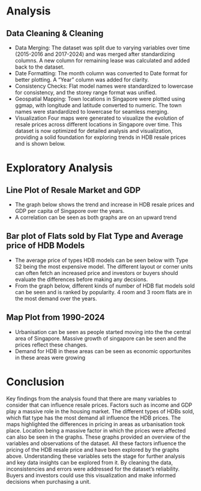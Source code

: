 #  Analysis 
## Data Cleaning & Cleaning

- Data Merging: The dataset was split due to varying variables over time (2015-2016 and 2017-2024) and was merged after standardizing columns. A new column for remaining lease was calculated and added back to the dataset.
- Date Formatting: The month column was converted to Date format for better plotting. A “Year” column was added for clarity.
- Consistency Checks: Flat model names were standardized to lowercase for consistency, and the storey range format was unified.
- Geospatial Mapping: Town locations in Singapore were plotted using ggmap, with longitude and latitude converted to numeric. The town names were standardized to lowercase for seamless merging.
- Visualization
Four maps were generated to visualize the evolution of resale prices across different locations in Singapore over time.
This dataset is now optimized for detailed analysis and visualization, providing a solid foundation for exploring trends in HDB resale prices and is shown below.

# Exploratory Analysis
## Line Plot of Resale Market and GDP
- The graph below shows the trend and increase in HDB resale prices and GDP per capita of Singapore over the years.
- A correlation can be seen as both graphs are on an upward trend

## Bar plot of Flats sold by Flat Type and Average price of HDB Models
- The average price of types HDB models can be seen below with Type S2 being the most expensive model. The different layout or corner units can often fetch an increased price and investors or buyers should evaluate the differences before making any decsions. 
- From the graph below, different kinds of number of HDB flat models sold can be seen and is ranked by popularity. 4 room and 3 room flats are in the most demand over the years.

## Map Plot from 1990-2024

- Urbanisation can be seen as people started moving into the the central area of Singapore. Massive growth of singapore can be seen and the prices reflect these changes.
- Demand for HDB in these areas can be seen as economic opportunites in these areas were growing

# Conclusion
Key findings from the analysis found that there are many variables to consider that can influence resale prices. Factors such as income and GDP play a massive role in the housing market. The different types of HDBs sold, which flat type has the most demand all influence the HDB prices. The maps highlighted the differences in pricing in areas as urbanisation took place. Location being a massive factor in which the prices were affected can also be seen in the graphs. These graphs provided an overview of the variables and observations of the dataset. All these factors influence the pricing of the HDB resale price and have been explored by the graphs above. Understanding these variables sets the stage for further analysis and key data insights can be explored from it. By cleaning the data, inconsistencies and errors were addressed for the dataset’s reliability. Buyers and investors could use this visualization and make informed decisions when purchasing a unit.
